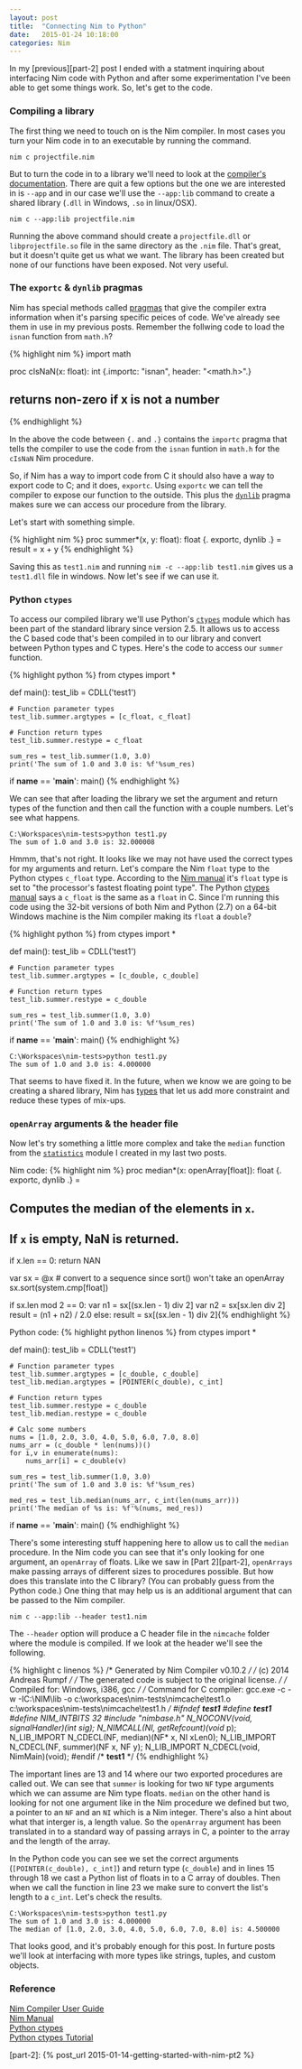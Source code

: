 ```yaml
---
layout: post
title:  "Connecting Nim to Python"
date:   2015-01-24 10:18:00
categories: Nim
---
```


In my [previous][part-2] post I ended with a statment inquiring about interfacing Nim code with Python and after some experimentation I've been able to get some things work. So, let's get to the code.

### Compiling a library
The first thing we need to touch on is the Nim compiler. In most cases you turn your Nim code in to an executable by running the command.

    nim c projectfile.nim

But to turn the code in to a library we'll need to look at the [compiler's documentation](http://nim-lang.org/nimc.html). There are quit a few options but the one we are interested in is `--app` and in our case we'll use the `--app:lib` command to create a shared library (`.dll` in Windows, `.so` in linux/OSX).

    nim c --app:lib projectfile.nim

Running the above command should create a `projectfile.dll` or `libprojectfile.so` file in the same directory as the `.nim` file. That's great, but it doesn't quite get us what we want. The library has been created but none of our functions have been exposed. Not very useful.

### The `exportc` & `dynlib` pragmas
Nim has special methods called [pragmas](http://nim-lang.org/manual.html#pragmas) that give the compiler extra information when it's parsing specific peices of code. We've already see them in use in my previous posts. Remember the follwing code to load the `isnan` function from `math.h`?

{% highlight nim %}
import math

proc cIsNaN(x: float): int {.importc: "isnan", header: "<math.h>".}
  ## returns non-zero if x is not a number
{% endhighlight %}

In the above the code between `{.` and `.}` contains the `importc` pragma that tells the compiler to use the code from the `isnan` funtion in `math.h` for the `cIsNaN` Nim procedure.

So, if Nim has a way to import code from C it should also have a way to export code to C; and it does, `exportc`. Using `exportc` we can tell the compiler to expose our function to the outside. This plus the [`dynlib`](http://nim-lang.org/manual.html#dynlib-pragma-for-import) pragma makes sure we can access our procedure from the library.

Let's start with something simple.

{% highlight nim %}
proc summer*(x, y: float): float {. exportc, dynlib .} =
  result = x + y
{% endhighlight %}

Saving this as `test1.nim` and running `nim -c --app:lib test1.nim` gives us a `test1.dll` file in windows. Now let's see if we can use it.

### Python `ctypes`
To access our compiled library we'll use Python's [`ctypes`](https://docs.python.org/2/library/ctypes.html) module which has been part of the standard library since version 2.5. It allows us to access the C based code that's been compiled in to our library and convert between Python types and C types. Here's the code to access our `summer` function.

{% highlight python %}
from ctypes import *

def main():
    test_lib = CDLL('test1')
    
    # Function parameter types
    test_lib.summer.argtypes = [c_float, c_float]
    
    # Function return types
    test_lib.summer.restype = c_float
    
    sum_res = test_lib.summer(1.0, 3.0)
    print('The sum of 1.0 and 3.0 is: %f'%sum_res)

if __name__ == '__main__':
    main()
{% endhighlight %}

We can see that after loading the library we set the argument and return types of the function and then call the function with a couple numbers. Let's see what happens.

    C:\Workspaces\nim-tests>python test1.py
    The sum of 1.0 and 3.0 is: 32.000008

Hmmm, that's not right. It looks like we may not have used the correct types for my arguments and return. Let's compare the Nim `float` type to the Python ctypes `c_float` type. According to the [Nim manual](http://nim-lang.org/manual.html#pre-defined-floating-point-types) it's `float` type is set to "the processor's fastest floating point type". The Python [ctypes manual](https://docs.python.org/2/library/ctypes.html#fundamental-data-types) says a `c_float` is the same as a `float` in C. Since I'm running this code using the 32-bit versions of both Nim and Python (2.7) on a 64-bit Windows machine is the Nim compiler making its `float` a `double`?

{% highlight python %}
from ctypes import *

def main():
    test_lib = CDLL('test1')
    
    # Function parameter types
    test_lib.summer.argtypes = [c_double, c_double]
    
    # Function return types
    test_lib.summer.restype = c_double
    
    sum_res = test_lib.summer(1.0, 3.0)
    print('The sum of 1.0 and 3.0 is: %f'%sum_res)

if __name__ == '__main__':
    main()
{% endhighlight %}

    C:\Workspaces\nim-tests>python test1.py
    The sum of 1.0 and 3.0 is: 4.000000

That seems to have fixed it. In the future, when we know we are going to be creating a shared library, Nim has [types](http://nim-lang.org/manual.html#types) that let us add more constraint and reduce these types of mix-ups.

### `openArray` arguments & the header file
Now let's try something a little more complex and take the `median` function from the [`statistics`](https://github.com/akehrer/nim-statistics) module I created in my last two posts.

Nim code:
{% highlight nim %}
proc median*(x: openArray[float]): float {. exportc, dynlib .} = 
  ## Computes the median of the elements in `x`. 
  ## If `x` is empty, NaN is returned.
  if x.len == 0:
    return NAN
  
  var sx = @x # convert to a sequence since sort() won't take an openArray
  sx.sort(system.cmp[float])
  
  if sx.len mod 2 == 0:
    var n1 = sx[(sx.len - 1) div 2]
    var n2 = sx[sx.len div 2]
    result = (n1 + n2) / 2.0
  else:
    result = sx[(sx.len - 1) div 2]{% endhighlight %}

Python code:
{% highlight python linenos %}
from ctypes import *

def main():
    test_lib = CDLL('test1')
    
    # Function parameter types
    test_lib.summer.argtypes = [c_double, c_double]
    test_lib.median.argtypes = [POINTER(c_double), c_int]
    
    # Function return types
    test_lib.summer.restype = c_double
    test_lib.median.restype = c_double
    
    # Calc some numbers
    nums = [1.0, 2.0, 3.0, 4.0, 5.0, 6.0, 7.0, 8.0]
    nums_arr = (c_double * len(nums))()
    for i,v in enumerate(nums):
        nums_arr[i] = c_double(v)
    
    sum_res = test_lib.summer(1.0, 3.0)
    print('The sum of 1.0 and 3.0 is: %f'%sum_res)

    med_res = test_lib.median(nums_arr, c_int(len(nums_arr)))
    print('The median of %s is: %f'%(nums, med_res))

if __name__ == '__main__':
    main()
{% endhighlight %}

There's some interesting stuff happening here to allow us to call the `median` procedure. In the Nim code you can see that it's only looking for one argument, an `openArray` of floats. Like we saw in [Part 2][part-2], `openArrays` make passing arrays of different sizes to procedures possible. But how does this translate into the C library? (You can probably guess from the Python code.) One thing that may help us is an additional argument that can be passed to the Nim compiler.

    nim c --app:lib --header test1.nim

The `--header` option will produce a C header file in the `nimcache` folder where the module is compiled. If we look at the header we'll see the following.

{% highlight c linenos %}
/* Generated by Nim Compiler v0.10.2 */
/*   (c) 2014 Andreas Rumpf */
/* The generated code is subject to the original license. */
/* Compiled for: Windows, i386, gcc */
/* Command for C compiler:
   gcc.exe -c  -w  -IC:\NIM\lib -o c:\workspaces\nim-tests\nimcache\test1.o c:\workspaces\nim-tests\nimcache\test1.h */
#ifndef __test1__
#define __test1__
#define NIM_INTBITS 32
#include "nimbase.h"
N_NOCONV(void, signalHandler)(int sig);
N_NIMCALL(NI, getRefcount)(void* p);
N_LIB_IMPORT N_CDECL(NF, median)(NF* x, NI xLen0);
N_LIB_IMPORT N_CDECL(NF, summer)(NF x, NF y);
N_LIB_IMPORT N_CDECL(void, NimMain)(void);
#endif /* __test1__ */
{% endhighlight %}

The important lines are 13 and 14 where our two exported procedures are called out. We can see that `summer` is looking for two `NF` type arguments which we can assume are Nim type floats. `median` on the other hand is looking for not one argument like in the Nim procedure we defined but two, a pointer to an `NF` and an `NI` which is a Nim integer. There's also a hint about what that interger is, a length value. So the `openArray` argument has been translated in to a standard way of passing arrays in C, a pointer to the array and the length of the array.

In the Python code you can see we set the correct arguments (`[POINTER(c_double), c_int]`) and return type (`c_double`) and in lines 15 through 18 we cast a Python list of floats in to a C array of doubles. Then when we call the function in line 23 we make sure to convert the list's length to a `c_int`. Let's check the results.

    C:\Workspaces\nim-tests>python test1.py
    The sum of 1.0 and 3.0 is: 4.000000
    The median of [1.0, 2.0, 3.0, 4.0, 5.0, 6.0, 7.0, 8.0] is: 4.500000

That looks good, and it's probably enough for this post. In furture posts we'll look at interfacing with more types like strings, tuples, and custom objects.

### Reference
[Nim Compiler User Guide](http://nim-lang.org/nimc.html)  
[Nim Manual](http://nim-lang.org/manual.html)  
[Python ctypes](https://docs.python.org/2/library/ctypes.html)  
[Python ctypes Tutorial](http://jjd-comp.che.wisc.edu/index.php/PythonCtypesTutorial)  


[part-2]: {% post_url 2015-01-14-getting-started-with-nim-pt2 %}